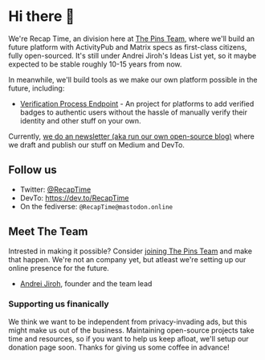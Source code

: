 # Hi there 👋

We're Recap Time, an division here at [The Pins Team](https://github.com/MadeByThePinsHub), where we'll build an future platform with
ActivityPub and Matrix specs as first-class citizens, fully open-sourced. It's still under Andrei Jiroh's Ideas List yet, so it maybe expected
to be stable roughly 10-15 years from now.

In meanwhile, we'll build tools as we make our own platform possible in the future, including:

* [Verification Process Endpoint](https://recaptime.gitlab.io/verify) - An project for platforms to add verified badges to authentic users without the
hassle of manually verify their identity and other stuff on your own.

Currently, [we do an newsletter (aka run our own open-source blog)](https://gitlab.com/RecapTime/newsletter) where we draft and publish our stuff on
Medium and DevTo.

## Follow us

* Twitter: [@RecapTime](https://twitter.com/RecapTime)
* DevTo: <https://dev.to/RecapTime>
* On the fediverse: `@RecapTime@mastodon.online`

## Meet The Team

Intrested in making it possible? Consider [joining The Pins Team](https://madebythepinshub.gitlab.io/join) and make that happen. We're not an company yet,
but atleast we're setting up our online presence for the future.

* [Andrei Jiroh](https://github.com/ajhalili2006), founder and the team lead

### Supporting us finanically

We think we want to be independent from privacy-invading ads, but this might make us out of the business. Maintaining open-source projects take time
and resources, so if you want to help us keep afloat, we'll setup our donation page soon. Thanks for giving us some coffee in advance!
